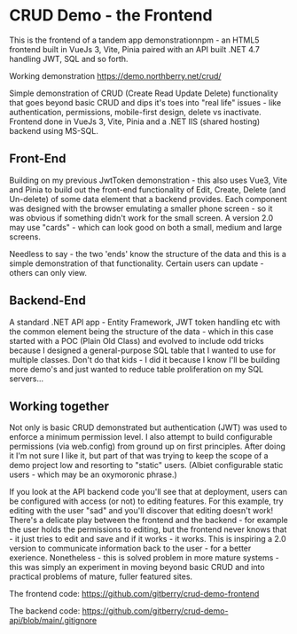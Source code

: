 # CRUD Demo - the Frontend #

This is the frontend of a tandem app demonstrationnpm  - an HTML5 frontend built in VueJs 3, Vite, Pinia paired with an API built .NET 4.7 handling JWT, SQL and so forth.

Working demonstration https://demo.northberry.net/crud/

Simple demonstration of CRUD (Create Read Update Delete) functionality that goes beyond basic CRUD and dips it's toes into "real life" issues - like authentication, permissions, mobile-first design, delete vs inactivate. Frontend done in VueJs 3, Vite, Pinia and a .NET IIS (shared hosting) backend using MS-SQL.

## Front-End ##

Building on my previous JwtToken demonstration - this also uses Vue3, Vite and Pinia to build out the front-end functionality of Edit, Create, Delete (and Un-delete) of some data element that a backend provides. Each component was designed with the browser emulating a smaller phone screen - so it was obvious if something didn't work for the small screen. A version 2.0 may use "cards" - which can look good on both a small, medium and large screens.

Needless to say - the two 'ends' know the structure of the data and this is a simple demonstration of that functionality. Certain users can update - others can only view.

## Backend-End ##

A standard .NET API app - Entity Framework, JWT token handling etc with the common element being the structure of the data - which in this case started with a POC (Plain Old Class) and evolved to include odd tricks because I designed a general-purpose SQL table that I wanted to use for multiple classes. Don't do that kids - I did it because I know I'll be building more demo's and just wanted to reduce table proliferation on my SQL servers...

## Working together ##

Not only is basic CRUD demonstrated but authentication (JWT) was used to enforce a minimum permission level. I also attempt to build configurable permissions (via web.config) from ground up on first principles. After doing it I'm not sure I like it, but part of that was trying to keep the scope of a demo project low and resorting to "static" users. (Albiet configurable static users - which may be an oxymoronic phrase.)

If you look at the API backend code you'll see that at deployment, users can be configured with access (or not) to editing features. For this example, try editing with the user "sad" and you'll discover that editing doesn't work! There's a delicate play between the frontend and the backend - for example the user holds the permissions to editing, but the frontend never knows that - it just tries to edit and save and if it works - it works. This is inspiring a 2.0 version to communicate information back to the user - for a better exerience. Nonetheless - this is solved problem in more mature systems - this was simply an experiment in moving beyond basic CRUD and into practical problems of mature, fuller featured sites.

The frontend code: https://github.com/gitberry/crud-demo-frontend

The backend code: https://github.com/gitberry/crud-demo-api/blob/main/.gitignore
